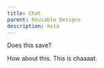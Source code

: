 ```yaml
---
title: Chat
parent: Reusable Designs
description: meta
---
```


Does this save?

How about this. This is chaaaat.
